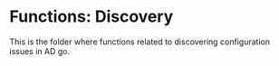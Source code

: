 # Functions: Discovery

This is the folder where functions related to discovering configuration issues in AD go.